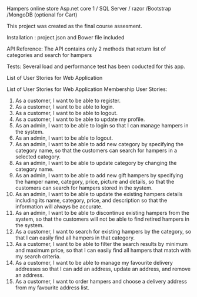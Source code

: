 Hampers online store Asp.net core 1 / SQL Server / razor /Bootstrap /MongoDB (optional for Cart)


This project was created as the final course assesment.

Installation : project.json and Bower file included

API Reference: The API contains only 2 methods that return list of categories and search for hampers

Tests: Several load and performance test has been coducted for this app.

List of User Stories for Web Application

List of User Stories for Web Application
Membership User Stories:
1. As a customer, I want to be able to register.
2. As a customer, I want to be able to login.
3. As a customer, I want to be able to logout.
4. As a customer, I want to be able to update my profile.
5. As an admin, I want to be able to login so that I can manage hampers in the system.
6. As an admin, I want to be able to logout.
7. As an admin, I want to be able to add new category by specifying the category name, so
that the customers can search for hampers in a selected category.
8. As an admin, I want to be able to update category by changing the category name.
9. As an admin, I want to be able to add new gift hampers by specifying the hamper name,
category, price, picture and details, so that the customers can search for hampers stored in
the system.
10. As an admin, I want to be able to update the existing hampers details including its name,
category, price, and description so that the information will always be accurate.
11. As an admin, I want to be able to discontinue existing hampers from the system, so that the
customers will not be able to find retired hampers in the system.
12. As a customer, I want to search for existing hampers by the category, so that I can easily
find all hampers in that category.
13. As a customer, I want to be able to filter the search results by minimum and maximum price,
so that I can easily find all hampers that match with my search criteria.
14. As a customer, I want to be able to manage my favourite delivery addresses so that I can
add an address, update an address, and remove an address.
15. As a customer, I want to order hampers and choose a delivery address from my favourite
address list. 
